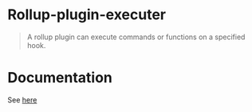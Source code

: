 # Rollup-plugin-executer

> A rollup plugin can execute commands or functions on a specified hook.

# Documentation

See [here](https://savage181855.github.io/savage-libs/rollup-plugin-executer/modules)